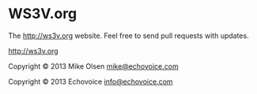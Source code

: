 WS3V.org
========

The http://ws3v.org website. Feel free to send pull requests with updates.

http://ws3v.org

Copyright © 2013 Mike Olsen <mike@echovoice.com>

Copyright © 2013 Echovoice <info@echovoice.com>
